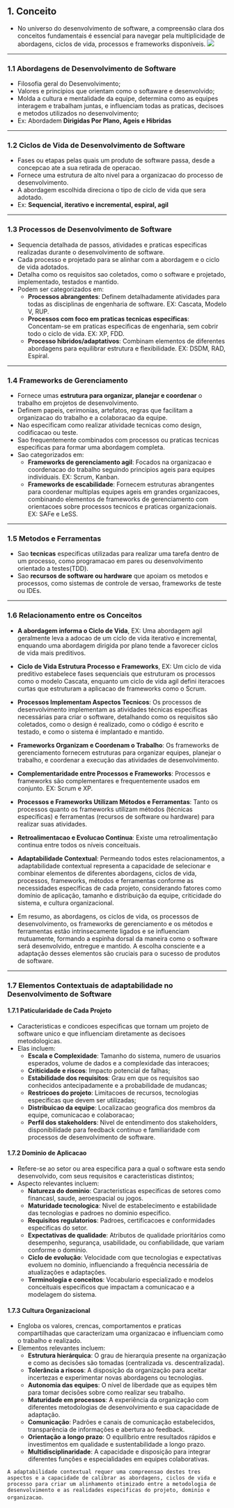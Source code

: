 ## 1. Conceito

- No universo do desenvolvimento de software, a compreensão clara dos conceitos fundamentais é essencial para navegar pela multiplicidade de abordagens, ciclos de vida, processos e frameworks disponíveis.
![](ConceitosRequisitos.png)

---
### 1.1 Abordagens de Desenvolvimento de Software

- Filosofia geral do Desenvolvimento;
- Valores e principios que orientam como o softaware e desenvolvido;
- Molda a cultura e mentalidade da equipe, determina como as equipes interagem e trabalham juntas, e influenciam todas as praticas, decisoes e metodos utilizados no desenvolvimento;
- Ex: Abordadem **Dirigidas Por Plano, Ageis e Hibridas**

---
### 1.2 Ciclos de Vida de Desenvolvimento de Software

- Fases ou etapas pelas quais um produto de software passa, desde a concepcao ate a sua retirada de operacao.
- Fornece uma estrutura de alto nivel para a organizacao do processo de desenvolvimento.
- A abordagem escolhida direciona o tipo de ciclo de vida que sera adotado.
- Ex: **Sequencial, iterativo e incremental, espiral, agil**

---
### 1.3 Processos de Desenvolvimento de Software

- Sequencia detalhada de passos, atividades e praticas especificas realizadas durante o desenvolvimento de software.
- Cada processo e projetado para se alinhar com a abordagem e o ciclo de vida adotados.
- Detalha como os requisitos sao coletados, como o software e projetado, implementado, testados e mantido.
- Podem ser categorizados em:
	- **Processos abrangentes**: Definem detalhadamente atividades para todas as disciplinas de engenharia de software. EX: Cascata, Modelo V, RUP.
	- **Processos com foco em praticas tecnicas especificas**: Concentam-se em praticas especificas de engenharia, sem cobrir todo o ciclo de vida. EX: XP, FDD.
	- **Processo hibridos/adaptativos**: Combinam elementos de diferentes abordagens para equilibrar estrutura e flexibilidade. EX: DSDM, RAD, Espiral.

---
### 1.4 Frameworks de Gerenciamento

- Fornece umas **estrutura para organizar, planejar e coordenar** o trabalho em projetos de desenvolvimento. 
- Definem papeis, cerimonias, artefatos, regras que facilitam a organizacao do trabalho e a colaboracao da equipe.
- Nao especificam como realizar atividade tecnicas como design, codificacao ou teste.
- Sao frequentemente combinados com processos ou praticas tecnicas especificas para formar uma abordagem completa.
- Sao categorizados em:
	- **Frameworks de gerenciamento agil**: Focados na organizacao e coordenacao do trabalho seguindo principios ageis para equipes individuais. EX: Scrum, Kanban.
	- **Frameworks de escabilidade**: Fornecem estruturas abrangentes para coordenar multiplas equipes ageis em grandes organizacoes, combinando elementos de frameworks de gerenciamento com orientacoes sobre processos tecnicos e praticas organizacionais. EX: SAFe e LeSS.

---
### 1.5 Metodos e Ferramentas

- Sao **tecnicas** especificas utilizadas para realizar uma tarefa dentro de um processo, como programacao em pares ou desenvolvimento orientado a testes(TDD).
- Sao **recursos de software ou hardware** que apoiam os metodos e processos, como sistemas de controle de versao, frameworks de teste ou IDEs.

---
### 1.6 Relacionamento entre os Conceitos

- **A abordagem informa o Ciclo de Vida**, EX: Uma abordagem agil geralmente leva a adocao de um ciclo de vida iterativo e incremental, enquando uma abordagem dirigida por plano tende a favorecer ciclos de vida mais preditivos.
- **Ciclo de Vida Estrutura Processo e Frameworks**, EX: Um ciclo de vida preditivo estabelece fases sequenciais que estruturam os processos como o modelo Cascata, enquanto um ciclo de vida agil defini iteracoes curtas que estruturam a aplicacao de frameworks como o Scrum.
- **Processos Implementam Aspectos Tecnicos**: Os processos de desenvolvimento implementam as atividades técnicas específicas necessárias para criar o software, detalhando como os requisitos são coletados, como o design é realizado, como o código é escrito e testado, e como o sistema é implantado e mantido.
- **Frameworks Organizam e Coordenam o Trabalho**: Os frameworks de gerenciamento fornecem estruturas para organizar equipes, planejar o trabalho, e coordenar a execução das atividades de desenvolvimento.
- **Complementaridade entre Processos e Frameworks**: Processos e frameworks são complementares e frequentemente usados em conjunto. EX: Scrum e XP.
- **Processos e Frameworks Utilizam Métodos e Ferramentas**: Tanto os processos quanto os frameworks utilizam métodos (técnicas específicas) e ferramentas (recursos de software ou hardware) para realizar suas atividades.
- **Retroalimentacao e Evolucao Continua**: Existe uma retroalimentação continua entre todos os níveis conceituais.
- **Adaptabilidade Contextual**: Permeando todos estes relacionamentos, a adaptabilidade contextual representa a capacidade de selecionar e combinar elementos de diferentes abordagens, ciclos de vida, processos, frameworks, métodos e ferramentas conforme as necessidades específicas de cada projeto, considerando fatores como domínio de aplicação, tamanho e distribuição da equipe, criticidade do sistema, e cultura organizacional.

- Em resumo, as abordagens, os ciclos de vida, os processos de desenvolvimento, os frameworks de gerenciamento e os métodos e ferramentas estão intrinsecamente ligados e se influenciam mutuamente, formando a espinha dorsal da maneira como o software será desenvolvido, entregue e mantido. A escolha consciente e a adaptação desses elementos são cruciais para o sucesso de produtos de software.
--- 

### 1.7 Elementos Contextuais de adaptabilidade no Desenvolvimento de Software

#### 1.7.1 Paticularidade de Cada Projeto

- Caracteristicas e condicoes especificas que tornam um projeto de software unico e que influenciam diretamente as decisoes metodologicas.
- Elas incluem:
	- **Escala e Complexidade**: Tamanho do sistema, numero de usuarios esperados, volume de dados e a complexidade das interacoes;
	- **Criticidade e riscos**: Impacto potencial de falhas;
	- **Estabilidade dos requisitos**: Grau em que os requisitos sao conhecidos antecipadamente e a probabilidade de mudancas;
	- **Restricoes do projeto**: Limitacoes de recursos, tecnologias especificas que devem ser utilizadas;
	- **Distribuicao da equipe**: Localizacao geografica dos membros da equipe, comunicacao e colaboracao;
	- **Perfil dos stakeholders**: Nivel de entendimento dos stakeholders, disponibilidade para feedback continuo e familiaridade com processos de desenvolvimento de software.

#### 1.7.2 Dominio de Aplicacao

- Refere-se ao setor ou area especifica para a qual o software esta sendo desenvolvido, com seus requisitos e caracteristicas distintos;
- Aspecto relevantes incluem:
	- **Natureza do dominio**: Caracteristicas especificas de setores como financasl, saude, aeroespacial ou jogos.
	- **Maturidade tecnologica**: Nivel de estabelecimento e estabilidade das tecnologias e padroes no dominio especifico.
	- **Requisitos regulatorios**: Padroes, certificacoes e conformidades especificas do setor.
	- **Expectativas de qualidade**: Atributos de qualidade prioritários como desempenho, segurança, usabilidade, ou confiabilidade, que variam conforme o domínio.
	- **Ciclo de evolução**: Velocidade com que tecnologias e expectativas evoluem no domínio, influenciando a frequência necessária de atualizações e adaptações.
	- **Terminologia e conceitos**: Vocabulario especializado e modelos conceituais especificos que impactam a comunicacao e a modelagem do sistema.

#### 1.7.3 Cultura Organizacional

- Engloba os valores, crencas, comportamentos e praticas compartilhadas que caracterizam uma organizacao e influenciam como o  trabalho e realizado.
- Elementos relevantes incluem:
	- **Estrutura hierárquica**: O grau de hierarquia presente na organização e como as decisões são tomadas (centralizada vs. descentralizada). 
	- **Tolerância a riscos**: A disposição da organização para aceitar incertezas e experimentar novas abordagens ou tecnologias. 
	- **Autonomia das equipes**: O nível de liberdade que as equipes têm para tomar decisões sobre como realizar seu trabalho. 
	- **Maturidade em processos**: A experiência da organização com diferentes metodologias de desenvolvimento e sua capacidade de adaptação. 
	- **Comunicação**: Padrões e canais de comunicação estabelecidos, transparência de informações e abertura ao feedback. 
	- **Orientação a longo prazo**: O equilíbrio entre resultados rápidos e investimentos em qualidade e sustentabilidade a longo prazo. 
	- **Multidisciplinaridade**: A capacidade e disposição para integrar diferentes funções e especialidades em equipes colaborativas.

`A adaptabilidade contextual requer uma compreensao destes tres aspectos e a capacidade de calibrar as abordagens, ciclos de vida e processo para criar um alinhamento otimizado entre a metodologia de desenvolvimento e as realidades especificas do projeto, dominio e organizacao`.